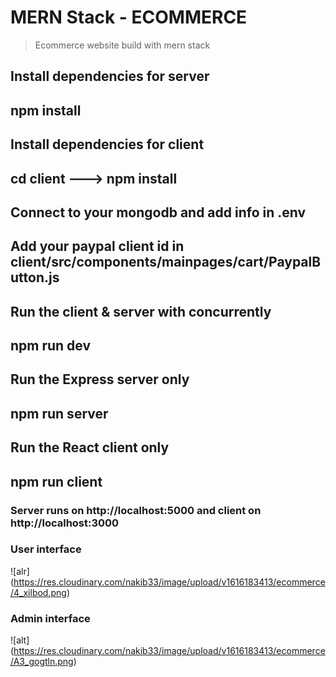 # MERN Stack - ECOMMERCE
> Ecommerce website build with mern stack


## Install dependencies for server
## npm install
## Install dependencies for client
## cd client ---> npm install
## Connect to your mongodb and add info in .env
## Add your paypal client id in client/src/components/mainpages/cart/PaypalButton.js
## Run the client & server with concurrently
## npm run dev
## Run the Express server only
## npm run server
## Run the React client only
## npm run client
### Server runs on http://localhost:5000 and client on http://localhost:3000

### User interface
![alr] (https://res.cloudinary.com/nakib33/image/upload/v1616183413/ecommerce/4_xilbod.png)

### Admin interface
![alt] (https://res.cloudinary.com/nakib33/image/upload/v1616183413/ecommerce/A3_gogtln.png)
